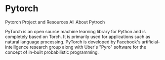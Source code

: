 # Pytorch
Pytorch Project and Resources
All About Pytroch


PyTorch is an open source machine learning library for Python and is completely based on
Torch. It is primarily used for applications such as natural language processing. PyTorch
is developed by Facebook's artificial-intelligence research group along with Uber's "Pyro"
software for the concept of in-built probabilistic programming.
